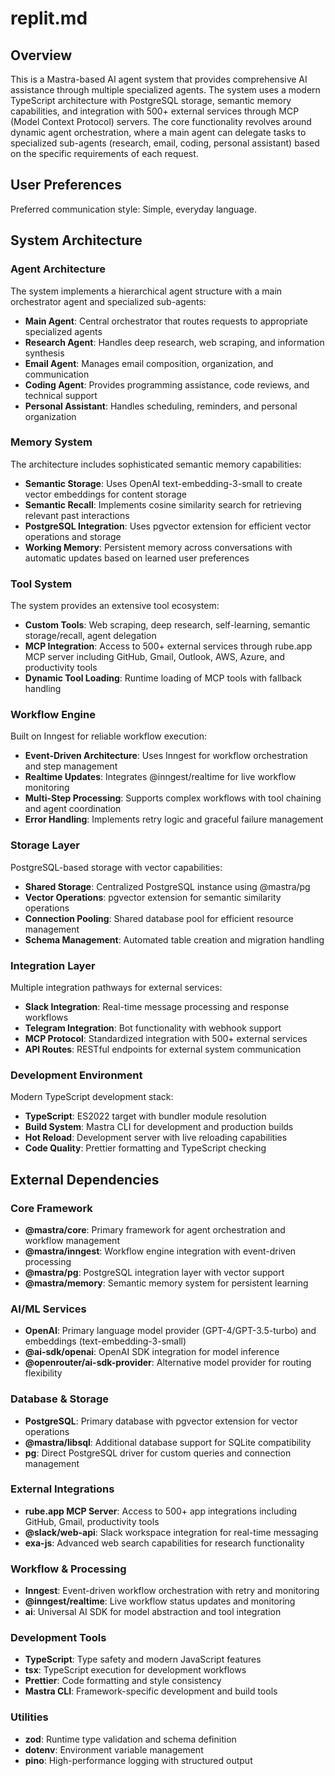 # replit.md

## Overview

This is a Mastra-based AI agent system that provides comprehensive AI assistance through multiple specialized agents. The system uses a modern TypeScript architecture with PostgreSQL storage, semantic memory capabilities, and integration with 500+ external services through MCP (Model Context Protocol) servers. The core functionality revolves around dynamic agent orchestration, where a main agent can delegate tasks to specialized sub-agents (research, email, coding, personal assistant) based on the specific requirements of each request.

## User Preferences

Preferred communication style: Simple, everyday language.

## System Architecture

### Agent Architecture
The system implements a hierarchical agent structure with a main orchestrator agent and specialized sub-agents:

- **Main Agent**: Central orchestrator that routes requests to appropriate specialized agents
- **Research Agent**: Handles deep research, web scraping, and information synthesis
- **Email Agent**: Manages email composition, organization, and communication
- **Coding Agent**: Provides programming assistance, code reviews, and technical support
- **Personal Assistant**: Handles scheduling, reminders, and personal organization

### Memory System
The architecture includes sophisticated semantic memory capabilities:

- **Semantic Storage**: Uses OpenAI text-embedding-3-small to create vector embeddings for content storage
- **Semantic Recall**: Implements cosine similarity search for retrieving relevant past interactions
- **PostgreSQL Integration**: Uses pgvector extension for efficient vector operations and storage
- **Working Memory**: Persistent memory across conversations with automatic updates based on learned user preferences

### Tool System
The system provides an extensive tool ecosystem:

- **Custom Tools**: Web scraping, deep research, self-learning, semantic storage/recall, agent delegation
- **MCP Integration**: Access to 500+ external services through rube.app MCP server including GitHub, Gmail, Outlook, AWS, Azure, and productivity tools
- **Dynamic Tool Loading**: Runtime loading of MCP tools with fallback handling

### Workflow Engine
Built on Inngest for reliable workflow execution:

- **Event-Driven Architecture**: Uses Inngest for workflow orchestration and step management
- **Realtime Updates**: Integrates @inngest/realtime for live workflow monitoring
- **Multi-Step Processing**: Supports complex workflows with tool chaining and agent coordination
- **Error Handling**: Implements retry logic and graceful failure management

### Storage Layer
PostgreSQL-based storage with vector capabilities:

- **Shared Storage**: Centralized PostgreSQL instance using @mastra/pg
- **Vector Operations**: pgvector extension for semantic similarity operations
- **Connection Pooling**: Shared database pool for efficient resource management
- **Schema Management**: Automated table creation and migration handling

### Integration Layer
Multiple integration pathways for external services:

- **Slack Integration**: Real-time message processing and response workflows
- **Telegram Integration**: Bot functionality with webhook support
- **MCP Protocol**: Standardized integration with 500+ external services
- **API Routes**: RESTful endpoints for external system communication

### Development Environment
Modern TypeScript development stack:

- **TypeScript**: ES2022 target with bundler module resolution
- **Build System**: Mastra CLI for development and production builds
- **Hot Reload**: Development server with live reloading capabilities
- **Code Quality**: Prettier formatting and TypeScript checking

## External Dependencies

### Core Framework
- **@mastra/core**: Primary framework for agent orchestration and workflow management
- **@mastra/inngest**: Workflow engine integration with event-driven processing
- **@mastra/pg**: PostgreSQL integration layer with vector support
- **@mastra/memory**: Semantic memory system for persistent learning

### AI/ML Services
- **OpenAI**: Primary language model provider (GPT-4/GPT-3.5-turbo) and embeddings (text-embedding-3-small)
- **@ai-sdk/openai**: OpenAI SDK integration for model inference
- **@openrouter/ai-sdk-provider**: Alternative model provider for routing flexibility

### Database & Storage
- **PostgreSQL**: Primary database with pgvector extension for vector operations
- **@mastra/libsql**: Additional database support for SQLite compatibility
- **pg**: Direct PostgreSQL driver for custom queries and connection management

### External Integrations
- **rube.app MCP Server**: Access to 500+ app integrations including GitHub, Gmail, productivity tools
- **@slack/web-api**: Slack workspace integration for real-time messaging
- **exa-js**: Advanced web search capabilities for research functionality

### Workflow & Processing
- **Inngest**: Event-driven workflow orchestration with retry and monitoring
- **@inngest/realtime**: Live workflow status updates and monitoring
- **ai**: Universal AI SDK for model abstraction and tool integration

### Development Tools
- **TypeScript**: Type safety and modern JavaScript features
- **tsx**: TypeScript execution for development workflows
- **Prettier**: Code formatting and style consistency
- **Mastra CLI**: Framework-specific development and build tools

### Utilities
- **zod**: Runtime type validation and schema definition
- **dotenv**: Environment variable management
- **pino**: High-performance logging with structured output